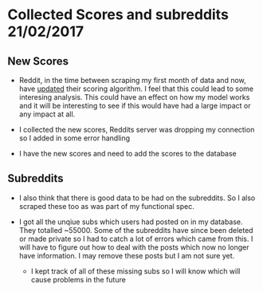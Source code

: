 # Collected Scores and subreddits 21/02/2017

## New Scores

* Reddit, in the time between scraping my first month of data and now, have [updated](https://www.reddit.com/r/announcements/comments/5gvd6b/scores_on_posts_are_about_to_start_going_up/) their scoring algorithm. I feel that this could lead to some interesing analysis. This could have an effect on how my model works and it will be interesting to see if this would have had a large impact or any impact at all.

* I collected the new scores, Reddits server was dropping my connection so I added in some error handling

* I have the new scores and need to add the scores to the database

## Subreddits

* I also think that there is good data to be had on the subreddits. So I also scraped these too as was part of my functional spec.

* I got all the unqiue subs which users had posted on in my database. They totalled ~55000. Some of the subreddits have since been deleted or made private so I had to catch a lot of errors which came from this.
I will have to figure out how to deal with the posts which now no longer have information. I may remove these posts but I am not sure yet.
    * I kept track of all of these missing subs so I will know which will cause problems in the future

